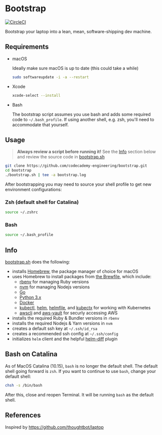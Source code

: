 # Bootstrap

[![CircleCI](https://circleci.com/gh/codecademy-engineering/bootstrap/tree/master.svg?style=shield)](https://circleci.com/gh/codecademy-engineering/bootstrap/tree/master)

Bootstrap your laptop into a lean, mean, software-shipping dev machine.

## Requirements

* macOS

  Ideally make sure macOS is up to date (this could take a while)
  ```sh
  sudo softwareupdate -i -a --restart
  ```
* Xcode
  ```sh
  xcode-select --install
  ```
* Bash

  The bootstrap script assumes you use bash and adds some required code to `~/.bash_profile`.
  If using another shell, e.g. zsh, you'll need to accommodate that yourself.

## Usage

> **Always review a script before running it!** See the [Info](#info) section below and review the source code in [bootstrap.sh](/bootstrap.sh)

```sh
git clone https://github.com/codecademy-engineering/bootstrap.git
cd bootstrap
./bootstrap.sh | tee -a bootstrap.log
```

After bootstrapping you may need to source your shell profile to get new environment configurations:

### Zsh (default shell for Catalina)
```sh
source ~/.zshrc
```

### Bash
```sh
source ~/.bash_profile
```

## Info

[bootstrap.sh](/bootstrap.sh) does the following:

* installs [Homebrew](https://brew.sh), the package manager of choice for macOS
* uses Homebrew to install packages from [the Brewfile](/files/Brewfile), which include:
  * [rbenv](https://github.com/rbenv/rbenv) for managing Ruby versions
  * [nvm](https://github.com/nvm-sh/nvm) for managing Nodejs versions
  * [Go](https://golang.org/)
  * [Python 3.x](https://www.python.org/)
  * [Docker](https://www.docker.com/)
  * [kubectl](https://kubernetes.io/), [helm](https://helm.sh/), [helmfile](https://github.com/roboll/helmfile), and [kubectx](https://github.com/ahmetb/kubectx) for working with Kubernetes
  * [awscli](https://aws.amazon.com/cli/) and [aws-vault](https://github.com/99designs/aws-vault) for securly accessing AWS
* installs the required Ruby & Bundler versions in `rbenv`
* installs the required Nodejs & Yarn versions in `nvm`
* creates a default ssh key at `~/.ssh/id_rsa`
* creates a recommended ssh config at `~/.ssh/config`
* initializes `helm` client and the helpful [helm-diff](https://github.com/databus23/helm-diff) plugin

## Bash on Catalina

As of MacOS Catalina (10.15), `bash` is no longer the default shell. The default shell going forward is `zsh`.
If you want to continue to use `bash`, change your default shell:

```sh
chsh -s /bin/bash
```

After this, close and reopen Terminal. It will be running `bash` as the default shell.

## References

Inspired by https://github.com/thoughtbot/laptop
